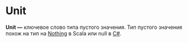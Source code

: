 # Unit

**Unit —** ключевое слово типа пустого значения.
Тип пустого значения похож на тип на [Nothing](https://www.scala-lang.org/api/2.9.1/scala/Nothing.html) в Scala или null в [C#](https://docs.microsoft.com/en-us/dotnet/csharp/language-reference/keywords/null).
